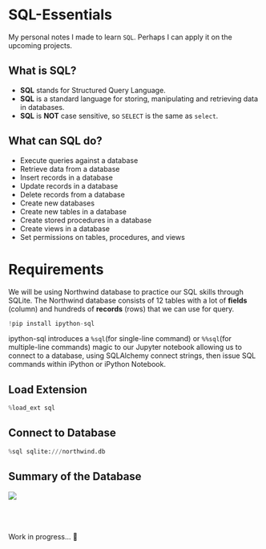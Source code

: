 # SQL-Essentials
My personal notes I made to learn `SQL`.
Perhaps I can apply it on the upcoming projects.

## What is SQL?
- **SQL** stands for Structured Query Language.
- **SQL** is a standard language for storing, manipulating and retrieving data in databases.
- **SQL** is **NOT** case sensitive, so `SELECT` is the same as `select`.

## What can SQL do?
- Execute queries against a database
- Retrieve data from a database
- Insert records in a database
- Update records in a database
- Delete records from a database
- Create new databases
- Create new tables in a database
- Create stored procedures in a database
- Create views in a database
- Set permissions on tables, procedures, and views

# Requirements
We will be using Northwind database to practice our SQL skills through SQLite.
The Northwind database consists of 12 tables with a lot of **fields** (column) and hundreds of **records** (rows) that we can use for query.

```py
!pip install ipython-sql
```

ipython-sql introduces a `%sql`(for single-line command) or `%%sql`(for multiple-line commands) magic to our Jupyter notebook allowing us to connect to a database, using SQLAlchemy connect strings, then issue SQL commands within iPython or iPython Notebook.

## Load Extension

```py
%load_ext sql
```

## Connect to Database
```py
%sql sqlite:///northwind.db
```

## Summary of the Database
<img align='center' src='https://github.com/shafiqdeb/SQL-notes/blob/main/Northwind_ERD.png'>

<br><br><br>
Work in progress... 🙂
